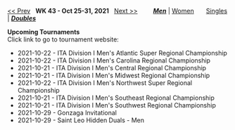 [<< Prev](men_doubles_2142.md) &nbsp; **WK 43 - Oct 25-31, 2021** &nbsp; [Next >>](men_doubles_2144.md) &nbsp;&nbsp;&nbsp;&nbsp;&nbsp;&nbsp;&nbsp; [***Men***](./men_doubles_2143.md) &#124; [Women](./women_doubles_2143.md) &nbsp;&nbsp;&nbsp;&nbsp;&nbsp; [Singles](./men_singles_2143.md) &#124; [***Doubles***](./men_doubles_2143.md)

**Upcoming Tournaments**  
Click link to go to tournament website:  
- 2021-10-22 - ITA Division I Men's Atlantic Super Regional Championship  
- 2021-10-22 - ITA Division I Men's Carolina Regional Championship  
- 2021-10-21 - ITA Division I Men's Central Regional Championship  
- 2021-10-21 - ITA Division I Men's Midwest Regional Championship  
- 2021-10-22 - ITA Division I Men's Northwest Super Regional Championship  
- 2021-10-21 - ITA Division I Men's Southeast Regional Championship  
- 2021-10-21 - ITA Division I Men's Southwest Regional Championship  
- 2021-10-29 - Gonzaga Invitational  
- 2021-10-29 - Saint Leo Hidden Duals - Men  